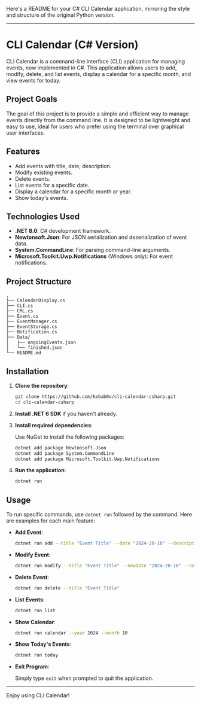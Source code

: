 Here's a README for your C# CLI Calendar application, mirroring the style and structure of the original Python version.

---

# CLI Calendar (C# Version)

CLI Calendar is a command-line interface (CLI) application for managing events, now implemented in C#. This application allows users to add, modify, delete, and list events, display a calendar for a specific month, and view events for today.

## Project Goals

The goal of this project is to provide a simple and efficient way to manage events directly from the command line. It is designed to be lightweight and easy to use, ideal for users who prefer using the terminal over graphical user interfaces.

## Features

- Add events with title, date, description.
- Modify existing events.
- Delete events.
- List events for a specific date.
- Display a calendar for a specific month or year.
- Show today's events.

## Technologies Used

- **.NET 8.0**: C# development framework.
- **Newtonsoft.Json**: For JSON serialization and deserialization of event data.
- **System.CommandLine**: For parsing command-line arguments.
- **Microsoft.Toolkit.Uwp.Notifications** (Windows only): For event notifications.

## Project Structure

```
.
├── CalendarDisplay.cs    
├── CLI.cs                 
├── CML.cs                 
├── Event.cs              
├── EventManager.cs        
├── EventStorage.cs         
├── Notification.cs         
├── Data/
│   ├── ongoingEvents.json  
│   └── finished.json       
└── README.md
```

## Installation

1. **Clone the repository**:

   ```bash
   git clone https://github.com/kebab0o/cli-calendar-csharp.git
   cd cli-calendar-csharp
   ```

2. **Install .NET 6 SDK** if you haven't already.

3. **Install required dependencies**:

   Use NuGet to install the following packages:

   ```bash
   dotnet add package Newtonsoft.Json
   dotnet add package System.CommandLine
   dotnet add package Microsoft.Toolkit.Uwp.Notifications
   ```

4. **Run the application**:

   ```bash
   dotnet run
   ```

## Usage

To run specific commands, use `dotnet run` followed by the command. Here are examples for each main feature:

- **Add Event**:

  ```bash
  dotnet run add --title "Event Title" --date "2024-20-10" --description "Description"
  ```

- **Modify Event**:

  ```bash
  dotnet run modify --title "Event Title" --newDate "2024-20-10" --newDescription "Updated Description"
  ```

- **Delete Event**:

  ```bash
  dotnet run delete --title "Event Title"
  ```

- **List Events**:

  ```bash
  dotnet run list
  ```

- **Show Calendar**:

  ```bash
  dotnet run calendar --year 2024 --month 10
  ```

- **Show Today's Events**:

  ```bash
  dotnet run today
  ```

- **Exit Program**:

  Simply type `exit` when prompted to quit the application.

---

Enjoy using CLI Calendar!
